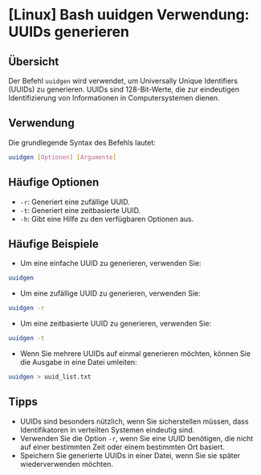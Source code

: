 # [Linux] Bash uuidgen Verwendung: UUIDs generieren

## Übersicht
Der Befehl `uuidgen` wird verwendet, um Universally Unique Identifiers (UUIDs) zu generieren. UUIDs sind 128-Bit-Werte, die zur eindeutigen Identifizierung von Informationen in Computersystemen dienen.

## Verwendung
Die grundlegende Syntax des Befehls lautet:

```bash
uuidgen [Optionen] [Argumente]
```

## Häufige Optionen
- `-r`: Generiert eine zufällige UUID.
- `-t`: Generiert eine zeitbasierte UUID.
- `-h`: Gibt eine Hilfe zu den verfügbaren Optionen aus.

## Häufige Beispiele
- Um eine einfache UUID zu generieren, verwenden Sie:

```bash
uuidgen
```

- Um eine zufällige UUID zu generieren, verwenden Sie:

```bash
uuidgen -r
```

- Um eine zeitbasierte UUID zu generieren, verwenden Sie:

```bash
uuidgen -t
```

- Wenn Sie mehrere UUIDs auf einmal generieren möchten, können Sie die Ausgabe in eine Datei umleiten:

```bash
uuidgen > uuid_list.txt
```

## Tipps
- UUIDs sind besonders nützlich, wenn Sie sicherstellen müssen, dass Identifikatoren in verteilten Systemen eindeutig sind.
- Verwenden Sie die Option `-r`, wenn Sie eine UUID benötigen, die nicht auf einer bestimmten Zeit oder einem bestimmten Ort basiert.
- Speichern Sie generierte UUIDs in einer Datei, wenn Sie sie später wiederverwenden möchten.